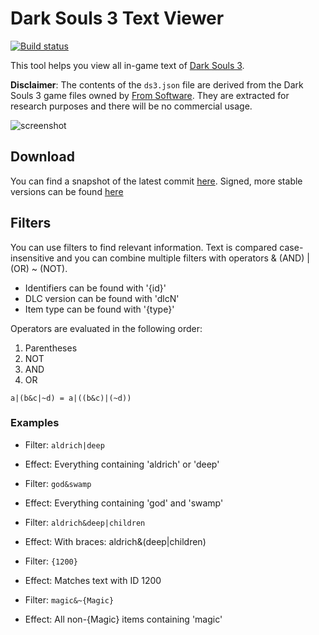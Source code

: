 # Dark Souls 3 Text Viewer

[![Build status](https://ci.appveyor.com/api/projects/status/o21nv9fo35iuqjy2?svg=true)](https://ci.appveyor.com/project/mrexodia/darksouls3-textviewer)

This tool helps you view all in-game text of [Dark Souls 3](https://www.darksouls3.com).

**Disclaimer**: The contents of the `ds3.json` file are derived from the Dark Souls 3 game files owned by [From Software](http://www.fromsoftware.jp). They are extracted for research purposes and there will be no commercial usage.

![screenshot](https://i.imgur.com/E0XuU2Y.png)

## Download

You can find a snapshot  of the latest commit [here](https://ci.appveyor.com/project/mrexodia/darksouls3-textviewer/build/artifacts). Signed, more stable versions can be found [here](https://github.com/mrexodia/DarkSouls3.TextViewer/releases)

## Filters

You can use filters to find relevant information. Text is compared case-insensitive and you can combine multiple filters with operators & (AND) | (OR) ~ (NOT).

- Identifiers can be found with '{id}'
- DLC version can be found with 'dlcN'
- Item type can be found with '{type}'

Operators are evaluated in the following order:

1. Parentheses
2. NOT
3. AND
4. OR

```
a|(b&c|~d) = a|((b&c)|(~d))
```

### Examples

- Filter: `aldrich|deep`
- Effect: Everything containing 'aldrich' or 'deep'


- Filter: `god&swamp`
- Effect: Everything containing 'god' and 'swamp'


- Filter: `aldrich&deep|children`
- Effect: With braces: aldrich&(deep|children)


- Filter: `{1200}`
- Effect: Matches text with ID 1200


- Filter: `magic&~{Magic}`
- Effect: All non-{Magic} items containing 'magic'